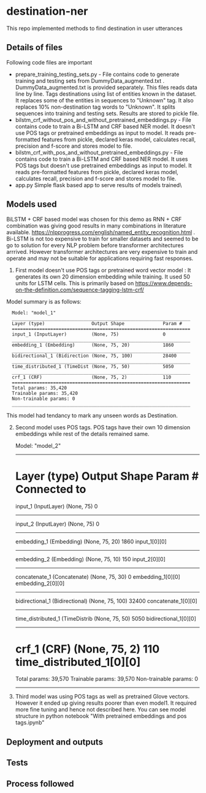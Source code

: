 # destination-ner
This repo implemented methods to find destination in user utterances


## Details of files
Following code files are important

* prepare_training_testing_sets.py - File contains code to generate training and testing sets from DummyData_augmented.txt . DummyData_augmented.txt is provided separately. This files reads data line by line. Tags destinations using list of entities known in the dataset. It replaces some of the entities in sequences to "Unknown" tag. It also replaces 10% non-destination tag words to "Unknown". It splits sequences into training and testing sets. Results are stored to pickle file.
* bilstm_crf_without_pos_and_without_pretrained_embeddings.py -  File contains code to train a Bi-LSTM and CRF based NER model. It doesn't use POS tags or pretrained embeddings as input to model. It reads pre-formatted features from pickle, declared keras model, calculates recall, precision and f-score and stores model to file.
* bilstm_crf_with_pos_and_without_pretrained_embeddings.py -  File contains code to train a Bi-LSTM and CRF based NER model. It uses POS tags but doesn't use pretrained embeddings as input to model. It reads pre-formatted features from pickle, declared keras model, calculates recall, precision and f-score and stores model to file.
* app.py Simple flask based app to serve results of models trained\

## Models used
BiLSTM + CRF based model was chosen for this demo as RNN + CRF combination was giving good results in many combinations in literature available. https://nlpprogress.com/english/named_entity_recognition.html . Bi-LSTM is not too expensive to train for smaller datasets and seemed to be go to solution for every NLP problem before transformer architectures arrrived. However transformer architectures are very expensive to train and operate and may not be suitable for applications requiring fast responses.

1) First model doesn't use POS tags or pretrained word vector model : It generates its own 20 dimension embedding while training. It used 50 units for LSTM cells. This is primarily based on https://www.depends-on-the-definition.com/sequence-tagging-lstm-crf/

Model summary is as follows:

      Model: "model_1"
      _________________________________________________________________
      Layer (type)                 Output Shape              Param #   
      =================================================================
      input_1 (InputLayer)         (None, 75)                0         
      _________________________________________________________________
      embedding_1 (Embedding)      (None, 75, 20)            1860      
      _________________________________________________________________
      bidirectional_1 (Bidirection (None, 75, 100)           28400     
      _________________________________________________________________
      time_distributed_1 (TimeDist (None, 75, 50)            5050      
      _________________________________________________________________
      crf_1 (CRF)                  (None, 75, 2)             110       
      =================================================================
      Total params: 35,420
      Trainable params: 35,420
      Non-trainable params: 0
      _________________________________________________________________

This model had tendancy to mark any unseen words as Destination. 

2) Second model uses POS tags. POS tags have their own 10 dimension embeddings while rest of the details remained same.


      Model: "model_2"
      __________________________________________________________________________________________________
      Layer (type)                    Output Shape         Param #     Connected to                     
      ==================================================================================================
      input_1 (InputLayer)            (None, 75)           0                                            
      __________________________________________________________________________________________________
      input_2 (InputLayer)            (None, 75)           0                                            
      __________________________________________________________________________________________________
      embedding_1 (Embedding)         (None, 75, 20)       1860        input_1[0][0]                    
      __________________________________________________________________________________________________
      embedding_2 (Embedding)         (None, 75, 10)       150         input_2[0][0]                    
      __________________________________________________________________________________________________
      concatenate_1 (Concatenate)     (None, 75, 30)       0           embedding_1[0][0]                
                                                                       embedding_2[0][0]                
      __________________________________________________________________________________________________
      bidirectional_1 (Bidirectional) (None, 75, 100)      32400       concatenate_1[0][0]              
      __________________________________________________________________________________________________
      time_distributed_1 (TimeDistrib (None, 75, 50)       5050        bidirectional_1[0][0]            
      __________________________________________________________________________________________________
      crf_1 (CRF)                     (None, 75, 2)        110         time_distributed_1[0][0]         
      ==================================================================================================
      Total params: 39,570
      Trainable params: 39,570
      Non-trainable params: 0
      __________________________________________________________________________________________________



3) Third model was using POS tags as well as pretrained Glove vectors. However it ended up giving results poorer than even model1. It required more fine tuning and hence not described here. You can see model structure in python notebook "With pretrained embeddings and pos tags.ipynb"


## Deployment and outputs




## Tests

## Process followed
